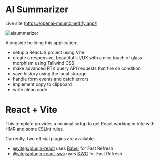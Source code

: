 # AI Summarizer
Live site (https://openai-msumz.netlify.app/)

![aisummarizer](https://github.com/nuelheran/ai-summarizer/assets/140153463/6ff91bb3-88b0-4eac-a007-aa288e48d5d0)


Alongside building this application:

* setup a ReactJS project using Vite
* create a responsive, beautiful UI/UX with a nice touch of glass morphism using Tailwind CSS
* make advanced RTK query API requests that fire on condition
* save history using the local storage
* handle form events and catch errors
* implement copy to clipboard
* write clean code

# React + Vite

This template provides a minimal setup to get React working in Vite with HMR and some ESLint rules.

Currently, two official plugins are available:

- [@vitejs/plugin-react](https://github.com/vitejs/vite-plugin-react/blob/main/packages/plugin-react/README.md) uses [Babel](https://babeljs.io/) for Fast Refresh
- [@vitejs/plugin-react-swc](https://github.com/vitejs/vite-plugin-react-swc) uses [SWC](https://swc.rs/) for Fast Refresh
